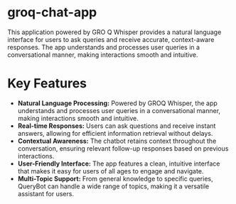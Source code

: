 # groq-chat-app

This application powered by GRO
Q Whisper provides a natural language interface for users to ask queries and receive accurate, context-aware responses. The app understands and processes user queries in a conversational manner, making interactions smooth and intuitive.

# Key Features

- **Natural Language Processing:** Powered by GROQ Whisper, the app understands and processes user queries in a conversational manner, making interactions smooth and intuitive.
- **Real-time Responses:** Users can ask questions and receive instant answers, allowing for efficient information retrieval without delays.
- **Contextual Awareness:** The chatbot retains context throughout the conversation, ensuring relevant follow-up responses based on previous interactions.
- **User-Friendly Interface:** The app features a clean, intuitive interface that makes it easy for users of all ages to engage and navigate.
- **Multi-Topic Support:** From general knowledge to specific queries, QueryBot can handle a wide range of topics, making it a versatile assistant for users.